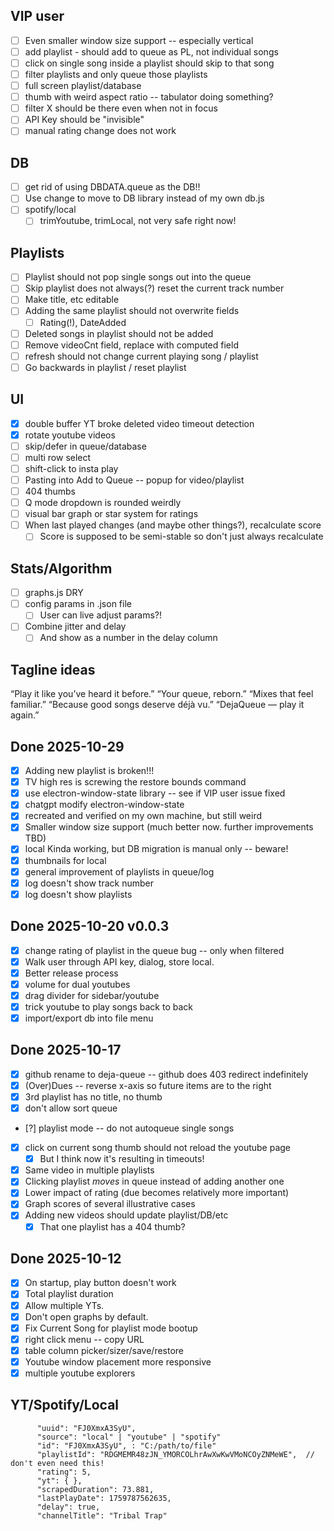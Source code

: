 ## VIP user

- [ ] Even smaller window size support -- especially vertical
- [ ] add playlist - should add to queue as PL, not individual songs
- [ ] click on single song inside a playlist should skip to that song
- [ ] filter playlists and only queue those playlists
- [ ] full screen playlist/database
- [ ] thumb with weird aspect ratio -- tabulator doing something?
- [ ] filter X should be there even when not in focus
- [ ] API Key should be "invisible"
- [ ] manual rating change does not work

## DB

- [ ] get rid of using DBDATA.queue as the DB!!
- [ ] Use change to move to DB library instead of my own db.js
- [ ] spotify/local
  - [ ] trimYoutube, trimLocal, not very safe right now!

## Playlists

- [ ] Playlist should not pop single songs out into the queue
- [ ] Skip playlist does not always(?) reset the current track number
- [ ] Make title, etc editable
- [ ] Adding the same playlist should not overwrite fields
  - [ ] Rating(!), DateAdded
- [ ] Deleted songs in playlist should not be added
- [ ] Remove videoCnt field, replace with computed field
- [ ] refresh should not change current playing song / playlist
- [ ] Go backwards in playlist / reset playlist

## UI

- [x] double buffer YT broke deleted video timeout detection
- [x] rotate youtube videos
- [ ] skip/defer in queue/database
- [ ] multi row select
- [ ] shift-click to insta play
- [ ] Pasting into Add to Queue -- popup for video/playlist
- [ ] 404 thumbs
- [ ] Q mode dropdown is rounded weirdly
- [ ] visual bar graph or star system for ratings
- [ ] When last played changes (and maybe other things?), recalculate score
  - [ ] Score is supposed to be semi-stable so don't just always recalculate

## Stats/Algorithm

- [ ] graphs.js DRY
- [ ] config params in .json file
  - [ ] User can live adjust params?!
- [ ] Combine jitter and delay
  - [ ] And show as a number in the delay column

## Tagline ideas

“Play it like you’ve heard it before.”
“Your queue, reborn.”
“Mixes that feel familiar.”
“Because good songs deserve déjà vu.”
“DejaQueue — play it again.”

## Done 2025-10-29

- [x] Adding new playlist is broken!!!
- [x] TV high res is screwing the restore bounds command
- [x] use electron-window-state library -- see if VIP user issue fixed
- [x] chatgpt modify electron-window-state
- [x] recreated and verified on my own machine, but still weird
- [x] Smaller window size support (much better now. further improvements TBD)
- [x] local Kinda working, but DB migration is manual only -- beware!
- [x] thumbnails for local
- [x] general improvement of playlists in queue/log
- [x] log doesn't show track number
- [x] log doesn't show playlists

## Done 2025-10-20 v0.0.3

- [x] change rating of playlist in the queue bug -- only when filtered
- [x] Walk user through API key, dialog, store local.
- [x] Better release process
- [x] volume for dual youtubes
- [x] drag divider for sidebar/youtube
- [x] trick youtube to play songs back to back
- [x] import/export db into file menu

## Done 2025-10-17

- [x] github rename to deja-queue -- github does 403 redirect indefinitely
- [x] (Over)Dues -- reverse x-axis so future items are to the right
- [x] 3rd playlist has no title, no thumb
- [x] don't allow sort queue
- [?] playlist mode -- do not autoqueue single songs
- [x] click on current song thumb should not reload the youtube page
  - [x] But I think now it's resulting in timeouts!
- [x] Same video in multiple playlists
- [x] Clicking playlist _moves_ in queue instead of adding another one
- [x] Lower impact of rating (due becomes relatively more important)
- [x] Graph scores of several illustrative cases
- [x] Adding new videos should update playlist/DB/etc
  - [x] That one playlist has a 404 thumb?

## Done 2025-10-12

- [x] On startup, play button doesn't work
- [x] Total playlist duration
- [x] Allow multiple YTs.
- [x] Don't open graphs by default.
- [x] Fix Current Song for playlist mode bootup
- [x] right click menu -- copy URL
- [x] table column picker/sizer/save/restore
- [x] Youtube window placement more responsive
- [x] multiple youtube explorers

## YT/Spotify/Local

```
      "uuid": "FJ0XmxA3SyU",
      "source": "local" | "youtube" | "spotify"
      "id": "FJ0XmxA3SyU", : "C:/path/to/file"
      "playlistId": "RDGMEMR48zJN_YMORCOLhrAwXwKwVMoNCOyZNMeWE",  // don't even need this!
      "rating": 5,
      "yt": { },
      "scrapedDuration": 73.881,
      "lastPlayDate": 1759787562635,
      "delay": true,
      "channelTitle": "Tribal Trap"
```
